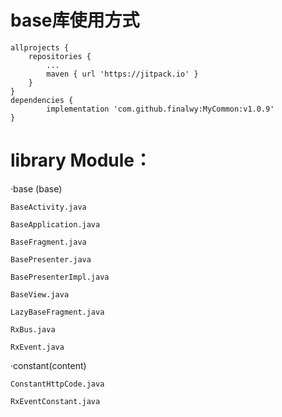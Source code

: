 # base库使用方式
	allprojects {
		repositories {
			...
			maven { url 'https://jitpack.io' }
		}
	}
  	dependencies {
	        implementation 'com.github.finalwy:MyCommon:v1.0.9'
	}

# library Module：

·base (base)

	BaseActivity.java
	
	BaseApplication.java

	BaseFragment.java

	BasePresenter.java

	BasePresenterImpl.java

	BaseView.java

	LazyBaseFragment.java

	RxBus.java

	RxEvent.java

·constant(content)

	ConstantHttpCode.java
	
	RxEventConstant.java

